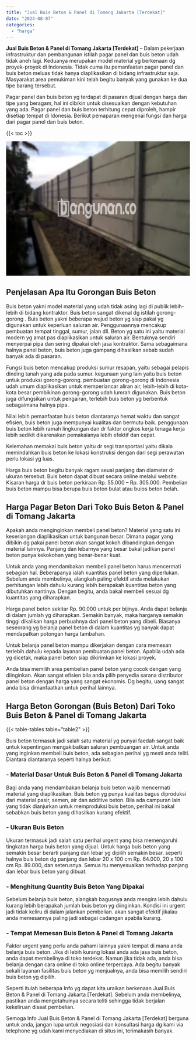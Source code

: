 ```yaml
---
title: "Jual Buis Beton & Panel di Tomang Jakarta [Terdekat]"
date: "2024-08-07"
categories: 
  - "harga"
---
```


**Jual Buis Beton & Panel di Tomang Jakarta \[Terdekat\]** – Dalam pekerjaan infrastruktur dan pembangunan istilah pagar panel dan buis beton udah tidak aneh lagi. Keduanya merupakan model material yg berkenaan dg proyek-proyek di Indonesia. Tidak cuma itu pemanfaatan pagar panel dan buis beton meluas tidak hanya diaplikasikan di bidang infrastruktur saja. Masyarakat area pemukiman kini telah begitu banyak yang gunakan ke dua tipe barang tersebut.

Pagar panel dan buis beton yg terdapat di pasaran dijual dengan harga dan tipe yang beragam, hal ini dibikin untuk disesuaikan dengan kebutuhan yang ada. Pagar panel dan buis beton terhitung cepat diproleh, hampir disetiap tempat di Idonesia. Berikut pemaparan mengenai fungsi dan harga dari pagar panel dan buis beton.

{{< toc >}}

![Jual Buis Beton & Panel di Tomang Jakarta [Terdekat]](/images/jual-panel-buis-beton-murah-46.png)

## Penjelasan Apa Itu Gorongan Buis Beton

Buis beton yakni model material yang udah tidak asing lagi di publik lebih-lebih di bidang kontraktor. Buis beton sangat dikenal dg istilah gorong-gorong . Buis beton yakni beberapa wujud beton yg siap pakai yg digunakan untuk keperluan saluran air. Penggunaannya mencakup pembuatan tempat tinggal, sumur, jalan dll. Beton yg satu ini yaitu material modern yg amat pas diaplikasikan untuk saluran air. Bentuknya sendiri menyerpai pipa dan sering dipakai oleh jasa kontraktor. Sama sebagaimana halnya panel beton, buis beton juga gampang dihasilkan sebab sudah banyak ada di pasaran.

Fungsi buis beton mencakup produksi sumur resapan, yaitu sebagai pelapis dinding tanah yang ada pada sumur. kegunaan yang lain yaitu buis beton untuk produksi gorong-gorong. pembuatan gorong-gorong di Indonesia udah umum diaplikasikan untuk memperlancar aliran air, lebih-lebih di kota-kota besar pembikinan gorong-gorong udah lumrah digunakan. Buis beton juga difungsikan untuk pengairan, terlebih buis beton yg berbentuk sebagaimana halnya pipa.

Nilai lebih pemanfaatan buis beton diantaranya hemat waktu dan sangat efisien, buis beton juga mempunyai kualitas dan bermutu baik. penggunaan buis beton lebih ramah lingkungan dan dr faktor ongkos kerja tenaga kerja lebih sedikit dikarenakan pemakaianya lebih efektif dan cepat.

Kelemahan memakai buis beton yaitu dr segi transportasi yaitu dikala memindahkan buis beton ke lokasi konstruksi dengan dari segi perawatan perlu lokasi yg luas.

Harga buis beton begitu banyak ragam seuai panjang dan diameter dr ukuran tersebut. Buis beton dapat dibuat secara online melalui website. Kisaran harga dr buis beton perkiraan Rp. 55.000 – Rp. 305.000. Pembelian buis beton mampu bisa berupa buis beton bulat atau buios beton belah.

## Harga Pagar Beton Dari Toko Buis Beton & Panel di Tomang Jakarta

Apakah anda menginginkan membeli panel beton? Material yang satu ini keseriangan diaplikasikan untuk bangunan besar. Dimana pagar yang dibikin dg pakai panel beton akan sangat kokoh dibandingkan dengan material lainnya. Panjang dan lebarnya yang besar bakal jadikan panel beton punya kekokohan yang benar-benar kuat.

Untuk anda yang mendambakan membeli panel beton harus mencermati sebagian hal. Beberapanya ialah kuantitas panel beton yang diperlukan. Sebelum anda membelinya, alangkah paling efektif anda melakukan perhitungan lebih dahulu kurang lebih berapakah kuantitas beton yang dibutuhkan nantinya. Dengan begitu, anda bakal membeli sesuai dg kuantitas yang diharapkan.

Harga panel beton sekitar Rp. 90.000 untuk per bijinya. Anda dapat belanja di dalam jumlah yg diharapkan. Semakin banyak, maka harganya semakin tinggi dikalikan harga perbuahnya dari panel beton yang dibeli. Biasanya seseorang yg belanja panel beton di dalam kuantitas yg banyak dapat mendapatkan potongan harga tambahan.

Untuk belanja panel beton mampu dikerjakan dengan cara memesan terlebih dahulu kepada layanan pembuatan panel beton. Apabila udah ada yg dicetak, maka panel beton siap dikirimkan ke lokasi proyek.

Anda bisa memilih area pembelian panel beton yang cocok dengan yang diinginkan. Akan sangat efisien bila anda pilih penyedia sarana distributor panel beton dengan harga yang sangat ekonomis. Dg begitu, uang sangat anda bisa dimanfaatkan untuk perihal lainnya.

## Harga Beton Gorongan (Buis Beton) Dari Toko Buis Beton & Panel di Tomang Jakarta

{{< table-tables table="table2" >}}

Buis beton termasuk jadi salah satu material yg punyai faedah sangat baik untuk kepentingan mengakibatkan saluran pembuangan air. Untuk anda yang inginkan membeli buis beton, ada sebagian perihal yg mesti anda teliti. Diantara diantaranya seperti halnya berikut:

### \- Material Dasar Untuk Buis Beton & Panel di Tomang Jakarta

Bagi anda yang mendambakan belanja buis beton wajib mencermati material yang diaplikasikan. Buis beton yg punya kualitas bagus diproduksi dari material pasir, semen, air dan additive beton. Bila ada campuran lain yang tidak dianjurkan untuk memproduksi buis beton, perihal ini bakal sebabkan buis beton yang dihasilkan kurang efektif.

### \- Ukuran Buis Beton

Ukuran termasuk jadi salah satu perihal urgent yang bisa memengaruhi tingkatan harga buis beton yang dijual. Untuk harga buis beton yang semakin besar berarti panjang dan lebar yg dipilih semakin besar. seperti halnya buis beton dg panjang dan lebar 20 x 100 cm Rp. 64.000, 20 x 100 cm Rp. 89.000, dan seterusnya. Semua itu menyesuaikan terhadap panjang dan lebar buis beton yang dibuat.

### \- Menghitung Quantity Buis Beton Yang Dipakai

Sebelum belanja buis beton, alangkah bagusnya anda mengira lebih dahulu kurang lebih berapakah jumlah buis beton yg diinginkan. Kondisi ini urgent jadi tidak keliru di dalam jalankan pembelian. akan sangat efektif jikalau anda memesannya paling jadi sebagai cadangan apabila kurang.

### \- Tempat Memesan Buis Beton & Panel di Tomang Jakarta

Faktor urgent yang perlu anda pahami lainnya yakni tempat di mana anda belanja buis beton. Jika di lebih kurang lokasi anda ada jasa buis beton, anda dapat membelinya di toko terdekat. Namun jika tidak ada, anda bisa belanja dengan cara online di toko online terpercaya. Ada begitu banyak sekali layanan fasilitas buis beton yg menjualnya, anda bisa memilih sendiri buis beton yg dipilih.

Seperti itulah beberapa Info yg dapat kita uraikan berkenaan Jual Buis Beton & Panel di Tomang Jakarta \[Terdekat\]. Sebelum anda membelinya, pastikan anda mengetahuinya secara teliti sehingga tidak berjalan kekeliruan disaat pembelian.

Semoga Info Jual Buis Beton & Panel di Tomang Jakarta \[Terdekat\] berguna untuk anda, jangan lupa untuk negosiasi dan konsultasi harga dg kami via telephone yg udah kami menyediakan di situs ini, terimakasih banyak.
